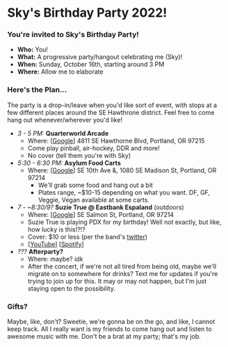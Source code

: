 # Sky's Birthday Party 2022!

### You're invited to Sky's Birthday Party!

- __Who:__ You!
- __What:__ A progressive party/hangout celebrating me (Sky)!
- __When:__ Sunday, October 16th, starting around 3 PM
- __Where:__ Allow me to elaborate

### Here's the Plan...

The party is a drop-in/leave when you'd like sort of event, with stops at a few different places around the SE Hawthrone district. Feel free to come hang out whenever/wherever you'd like!

* *3 - 5 PM:* __Quarterworld Arcade__
  * Where: [[Google](https://www.google.com/maps/search/?api=1&query=QuarterWorld+Arcade,+Southeast+Hawthorne+Boulevard,+Portland,+OR)] 4811 SE Hawthorne Blvd, Portland, OR 97215
  * Come play pinball, air-hockey, DDR and more!
  * No cover (tell them you're with Sky)
* *5:30 - 6:30 PM:* __Asylum Food Carts__
  * Where: [[Google](https://www.google.com/maps/search/?api=1&query=Hawthorne+Asylum+Food+Truck+Pod,+SE+10th+Ave+&,+1080+SE+Madison+St,+Portland,+OR+97214)] SE 10th Ave &, 1080 SE Madison St, Portland, OR 97214
    * We'll grab some food and hang out a bit
    * Plates range, ~$10-15 depending on what you want. DF, GF, Veggie, Vegan available at some carts.
* *7 - ~8:30/9?* __Suzie True @ Eastbank Espaland__ (outdoors)
  * Where: [[Google](https://www.google.com/maps/search/?api=1&query=Eastbank+Esplanade,+Southeast+Salmon+Street,+Portland,+OR)] SE Salmon St, Portland, OR 97214
  * Suzie True is playing PDX for my birthday! Well not exactly, but like, how lucky is this!?!?
  * Cover: $10 or less (per the band's [twitter](https://twitter.com/suzietrueband/status/1576259045937188864))
  * [[YouTube](https://youtube.com/playlist?list=PLhijCzB5lau_kmwcsU0rzCLAjLQVNMCZQ)] [[Spotify](https://open.spotify.com/artist/4COdM5vE5byEogAXp1cghR)]
* *???* __Afterparty?__
  * Where: maybe? idk
  * After the concert, if we're not all tired from being old, maybe we'll migrate on to somewhere for drinks? Text me for updates if you're trying to join up for this. It may or may not happen, but I'm just staying open to the possibility.

### Gifts?

Maybe, like, don't? Sweetie, we're gonna be on the go, and like, I cannot keep track. All I really want is my friends to come hang out and listen to awesome music with me. Don't be a brat at my party; that's my job.
